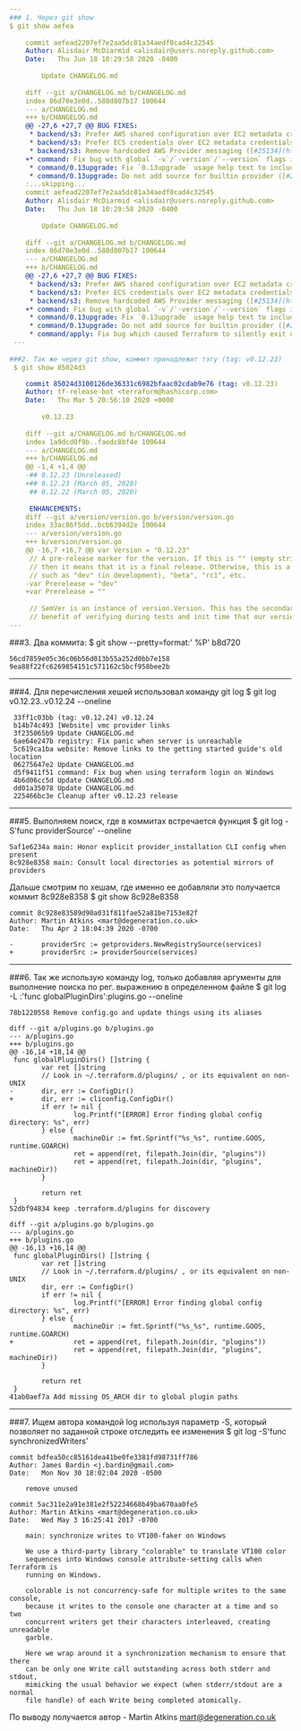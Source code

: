 ```yaml
---
### 1. Через git show
$ git show aefea
    
    commit aefead2207ef7e2aa5dc81a34aedf0cad4c32545
    Author: Alisdair McDiarmid <alisdair@users.noreply.github.com>
    Date:   Thu Jun 18 10:29:58 2020 -0400
    
        Update CHANGELOG.md
    
    diff --git a/CHANGELOG.md b/CHANGELOG.md
    index 86d70e3e0d..588d807b17 100644
    --- a/CHANGELOG.md
    +++ b/CHANGELOG.md
    @@ -27,6 +27,7 @@ BUG FIXES:
     * backend/s3: Prefer AWS shared configuration over EC2 metadata credentials by default ([#25134](https://github.com/hashicorp/terraform/issues/25134))
     * backend/s3: Prefer ECS credentials over EC2 metadata credentials by default ([#25134](https://github.com/hashicorp/terraform/issues/25134))
     * backend/s3: Remove hardcoded AWS Provider messaging ([#25134](https://github.com/hashicorp/terraform/issues/25134))
    +* command: Fix bug with global `-v`/`-version`/`--version` flags introduced in 0.13.0beta2 [GH-25277]
     * command/0.13upgrade: Fix `0.13upgrade` usage help text to include options ([#25127](https://github.com/hashicorp/terraform/issues/25127))
     * command/0.13upgrade: Do not add source for builtin provider ([#25215](https://github.com/hashicorp/terraform/issues/25215))
    :...skipping...
    commit aefead2207ef7e2aa5dc81a34aedf0cad4c32545
    Author: Alisdair McDiarmid <alisdair@users.noreply.github.com>
    Date:   Thu Jun 18 10:29:58 2020 -0400
    
        Update CHANGELOG.md
    
    diff --git a/CHANGELOG.md b/CHANGELOG.md
    index 86d70e3e0d..588d807b17 100644
    --- a/CHANGELOG.md
    +++ b/CHANGELOG.md
    @@ -27,6 +27,7 @@ BUG FIXES:
     * backend/s3: Prefer AWS shared configuration over EC2 metadata credentials by default ([#25134](https://github.com/hashicorp/terraform/issues/25134))
     * backend/s3: Prefer ECS credentials over EC2 metadata credentials by default ([#25134](https://github.com/hashicorp/terraform/issues/25134))
     * backend/s3: Remove hardcoded AWS Provider messaging ([#25134](https://github.com/hashicorp/terraform/issues/25134))
    +* command: Fix bug with global `-v`/`-version`/`--version` flags introduced in 0.13.0beta2 [GH-25277]
     * command/0.13upgrade: Fix `0.13upgrade` usage help text to include options ([#25127](https://github.com/hashicorp/terraform/issues/25127))
     * command/0.13upgrade: Do not add source for builtin provider ([#25215](https://github.com/hashicorp/terraform/issues/25215))
     * command/apply: Fix bug which caused Terraform to silently exit on Windows when using absolute plan path ([#25233](https://github.com/hashicorp/terraform/issues/25233))
 ---
 
###2. Так же через git show, коммит принадлежит тэгу (tag: v0.12.23)
 $ git show 85024d3

    commit 85024d3100126de36331c6982bfaac02cdab9e76 (tag: v0.12.23)
    Author: tf-release-bot <terraform@hashicorp.com>
    Date:   Thu Mar 5 20:56:10 2020 +0000
    
        v0.12.23
    
    diff --git a/CHANGELOG.md b/CHANGELOG.md
    index 1a9dcd0f9b..faedc8bf4e 100644
    --- a/CHANGELOG.md
    +++ b/CHANGELOG.md
    @@ -1,4 +1,4 @@
    -## 0.12.23 (Unreleased)
    +## 0.12.23 (March 05, 2020)
     ## 0.12.22 (March 05, 2020)
    
     ENHANCEMENTS:
    diff --git a/version/version.go b/version/version.go
    index 33ac86f5dd..bcb6394d2e 100644
    --- a/version/version.go
    +++ b/version/version.go
    @@ -16,7 +16,7 @@ var Version = "0.12.23"
     // A pre-release marker for the version. If this is "" (empty string)
     // then it means that it is a final release. Otherwise, this is a pre-release
     // such as "dev" (in development), "beta", "rc1", etc.
    -var Prerelease = "dev"
    +var Prerelease = ""
    
     // SemVer is an instance of version.Version. This has the secondary
     // benefit of verifying during tests and init time that our version is a
---
```

 
###3. Два коммита: 
 $ git show --pretty=format:' %P' b8d720
 
    56cd7859e05c36c06b56d013b55a252d0bb7e158 9ea88f22fc6269854151c571162c5bcf958bee2b
---

###4. Для перечисления хешей использовал команду git log
$ git log  v0.12.23..v0.12.24  --oneline
     
     33ff1c03bb (tag: v0.12.24) v0.12.24
     b14b74c493 [Website] vmc provider links
     3f235065b9 Update CHANGELOG.md
     6ae64e247b registry: Fix panic when server is unreachable
     5c619ca1ba website: Remove links to the getting started guide's old location
     06275647e2 Update CHANGELOG.md
     d5f9411f51 command: Fix bug when using terraform login on Windows
     4b6d06cc5d Update CHANGELOG.md
     dd01a35078 Update CHANGELOG.md
     225466bc3e Cleanup after v0.12.23 release
---

###5. Выполняем поиск, где в коммитах встречается функция
$ git log -S'func providerSource' --oneline

    5af1e6234a main: Honor explicit provider_installation CLI config when present
    8c928e8358 main: Consult local directories as potential mirrors of providers

Дальше смотрим по хешам, где именно ее добавляли это получается коммит 8c928e8358
$ git show 8c928e8358

    commit 8c928e83589d90a031f811fae52a81be7153e82f
    Author: Martin Atkins <mart@degeneration.co.uk>
    Date:   Thu Apr 2 18:04:39 2020 -0700
    
    -       providerSrc := getproviders.NewRegistrySource(services)
    +       providerSrc := providerSource(services)

---

###6. Так же использую команду log, только добавляя аргументы для выполнение поиска по рег. выражению в определенном файле
$ git log -L :'func globalPluginDirs':plugins.go --oneline

    78b1220558 Remove config.go and update things using its aliases
    
    diff --git a/plugins.go b/plugins.go
    --- a/plugins.go
    +++ b/plugins.go
    @@ -16,14 +18,14 @@
     func globalPluginDirs() []string {
            var ret []string
            // Look in ~/.terraform.d/plugins/ , or its equivalent on non-UNIX
    -       dir, err := ConfigDir()
    +       dir, err := cliconfig.ConfigDir()
            if err != nil {
                    log.Printf("[ERROR] Error finding global config directory: %s", err)
            } else {
                    machineDir := fmt.Sprintf("%s_%s", runtime.GOOS, runtime.GOARCH)
                    ret = append(ret, filepath.Join(dir, "plugins"))
                    ret = append(ret, filepath.Join(dir, "plugins", machineDir))
            }
    
            return ret
     }
    52dbf94834 keep .terraform.d/plugins for discovery
    
    diff --git a/plugins.go b/plugins.go
    --- a/plugins.go
    +++ b/plugins.go
    @@ -16,13 +16,14 @@
     func globalPluginDirs() []string {
            var ret []string
            // Look in ~/.terraform.d/plugins/ , or its equivalent on non-UNIX
            dir, err := ConfigDir()
            if err != nil {
                    log.Printf("[ERROR] Error finding global config directory: %s", err)
            } else {
                    machineDir := fmt.Sprintf("%s_%s", runtime.GOOS, runtime.GOARCH)
    +               ret = append(ret, filepath.Join(dir, "plugins"))
                    ret = append(ret, filepath.Join(dir, "plugins", machineDir))
            }
    
            return ret
     }
    41ab0aef7a Add missing OS_ARCH dir to global plugin paths
---

###7. Ищем автора командой log используя параметр -S, который позволяет по заданной строке отследить ее изменения
$ git log -S'func synchronizedWriters'

    commit bdfea50cc85161dea41be0fe3381fd98731ff786
    Author: James Bardin <j.bardin@gmail.com>
    Date:   Mon Nov 30 18:02:04 2020 -0500
    
        remove unused
    
    commit 5ac311e2a91e381e2f52234668b49ba670aa0fe5
    Author: Martin Atkins <mart@degeneration.co.uk>
    Date:   Wed May 3 16:25:41 2017 -0700
    
        main: synchronize writes to VT100-faker on Windows
    
        We use a third-party library "colorable" to translate VT100 color
        sequences into Windows console attribute-setting calls when Terraform is
        running on Windows.
    
        colorable is not concurrency-safe for multiple writes to the same console,
        because it writes to the console one character at a time and so two
        concurrent writers get their characters interleaved, creating unreadable
        garble.
    
        Here we wrap around it a synchronization mechanism to ensure that there
        can be only one Write call outstanding across both stderr and stdout,
        mimicking the usual behavior we expect (when stderr/stdout are a normal
        file handle) of each Write being completed atomically.
По выводу получается автор - Martin Atkins <mart@degeneration.co.uk>